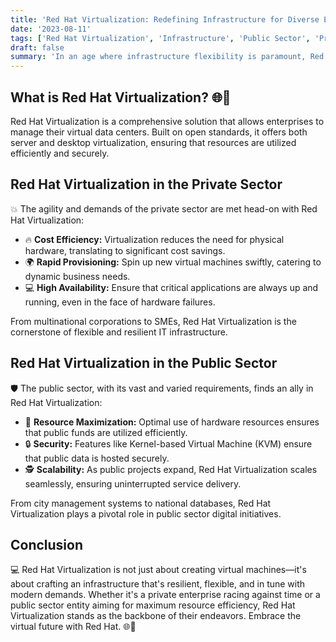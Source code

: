 ```yaml
---
title: 'Red Hat Virtualization: Redefining Infrastructure for Diverse Enterprise Needs 🌐🌌'
date: '2023-08-11'
tags: ['Red Hat Virtualization', 'Infrastructure', 'Public Sector', 'Private Sector', 'devops']
draft: false
summary: 'In an age where infrastructure flexibility is paramount, Red Hat Virtualization emerges as a key enabler. Dive into how this solution is reshaping the infrastructural landscapes of both public and private sectors.'
---
```


## What is Red Hat Virtualization? 🌐🌌

Red Hat Virtualization is a comprehensive solution that allows enterprises to manage their virtual data centers. Built on open standards, it offers both server and desktop virtualization, ensuring that resources are utilized efficiently and securely.

## Red Hat Virtualization in the Private Sector

💥 The agility and demands of the private sector are met head-on with Red Hat Virtualization:

- 🔥 **Cost Efficiency:** Virtualization reduces the need for physical hardware, translating to significant cost savings.
- 🌍 **Rapid Provisioning:** Spin up new virtual machines swiftly, catering to dynamic business needs.
- 💻 **High Availability:** Ensure that critical applications are always up and running, even in the face of hardware failures.

From multinational corporations to SMEs, Red Hat Virtualization is the cornerstone of flexible and resilient IT infrastructure.

## Red Hat Virtualization in the Public Sector

🛡️ The public sector, with its vast and varied requirements, finds an ally in Red Hat Virtualization:

- 🔄 **Resource Maximization:** Optimal use of hardware resources ensures that public funds are utilized efficiently.
- 🔒 **Security:** Features like Kernel-based Virtual Machine (KVM) ensure that public data is hosted securely.
- 🕵️ **Scalability:** As public projects expand, Red Hat Virtualization scales seamlessly, ensuring uninterrupted service delivery.

From city management systems to national databases, Red Hat Virtualization plays a pivotal role in public sector digital initiatives.

## Conclusion

💻 Red Hat Virtualization is not just about creating virtual machines—it's about crafting an infrastructure that's resilient, flexible, and in tune with modern demands. Whether it's a private enterprise racing against time or a public sector entity aiming for maximum resource efficiency, Red Hat Virtualization stands as the backbone of their endeavors. Embrace the virtual future with Red Hat. 🌐🌌
